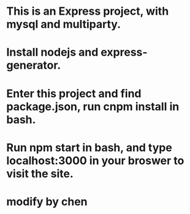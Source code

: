 # This is an Express project, with mysql and multiparty.
# Install nodejs and express-generator.
# Enter this project and find package.json, run cnpm install in bash.
# Run npm start in bash, and type localhost:3000 in your broswer to visit the site.
# modify by chen
